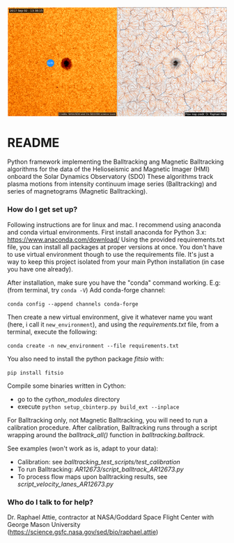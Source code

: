 ![picture](figures/Flow_map_paraview.png)
# README #

Python framework implementing the Balltracking ang Magnetic Balltracking algorithms for the data of the Helioseismic and Magnetic Imager (HMI) onboard the Solar Dynamics Observatory (SDO) 
These algorithms track plasma motions from intensity continuum image series (Balltracking) and series of magnetograms (Magnetic Balltracking).

### How do I get set up? ###

Following instructions are for linux and mac. 
I recommend using anaconda and conda virtual environments.
First install anaconda for Python 3.x: https://www.anaconda.com/download/
Using the provided requirements.txt file, you can install all packages at proper versions at once. 
You don't have to use virtual environment though to use the requirements file. It's just a way to keep this project isolated from your main Python installation (in case you have one already).

After installation, make sure you have the "conda" command working. E.g: (from terminal, try ``conda -V``)
Add conda-forge channel:

``conda config --append channels conda-forge``

Then create a new virtual environment, give it whatever name you want (here, i call it ``new_environment``), and using the *requirements.txt* file,
from a terminal, execute the following:

``conda create -n new_environment --file requirements.txt``

You also need to install the python package *fitsio* with:

``pip install fitsio``

Compile some binaries written in Cython:

- go to the *cython_modules* directory
- execute ``python setup_cbinterp.py build_ext --inplace``

For Balltracking only, not Magnetic Balltracking, you will need to run a calibration procedure.
After calibration, Balltracking runs through a script wrapping around the *balltrack_all()* function in *balltracking.balltrack*.

See examples (won't work as is, adapt to your data):

- Calibration: see *balltracking_test_scripts/test_calibration*
- To run Balltracking: *AR12673/script_balltrack_AR12673.py*
- To process flow maps upon balltracking results, see *script_velocity_lanes_AR12673.py*


### Who do I talk to for help? ###

Dr. Raphael Attie, contractor at NASA/Goddard Space Flight Center with George Mason University (https://science.gsfc.nasa.gov/sed/bio/raphael.attie)

